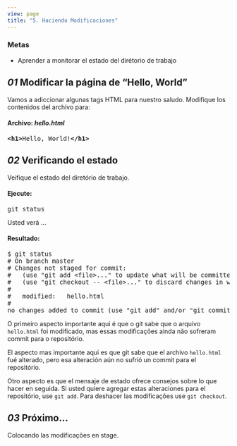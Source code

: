 ```yaml
---
view: page
title: "5. Haciendo Modificaciones"
---
```


<h3>Metas</h3>

<ul><li>Aprender a monitorar el estado del dir&eacute;torio de trabajo</li></ul>

<h2><em>01</em> Modificar la p&aacute;gina de “Hello, World”</h2>

<p>Vamos a adiccionar algunas tags HTML para nuestro saludo. Modifique los contenidos del archivo para:</p>

<h4 class="h4-pre">Archivo: <em>hello.html</em></h4>

<pre class="file"><strong>&lt;h1&gt;</strong>Hello, World!<strong>&lt;/h1&gt;</strong></pre>

<h2><em>02</em> Verificando el estado</h2>

<p>Veifique el estado del diret&oacute;rio de trabajo.</p>

<h4 class="h4-pre">Ejecute:</h4>

<pre class="instructions">git status</pre>

<p>Usted ver&aacute; &#8230;</p>

<h4 class="h4-pre">Resultado:</h4>

<pre class="sample">$ git status
# On branch master
# Changes not staged for commit:
#   (use "git add &lt;file&gt;..." to update what will be committed)
#   (use "git checkout -- &lt;file&gt;..." to discard changes in working directory)
#
#	modified:   hello.html
#
no changes added to commit (use "git add" and/or "git commit -a")</pre>

<p>O primeiro aspecto importante aqui &eacute; que o git sabe que o arquivo <code>hello.html</code> foi modificado, mas essas modifica&ccedil;&otilde;es ainda n&atilde;o sofreram commit para o reposit&oacute;rio.</p>

<p>El aspecto mas importante aqui es que git sabe que el archivo <code>hello.html</code> fu&eacute; alterado, pero esa alteraci&oacute;n a&uacute;n no sufri&oacute; un commit para el reposit&oacute;rio.</p>


<p>Otro aspecto es que el mensaje de estado ofrece consejos sobre lo que hacer en seguida. Si usted quiere agregar estas alteraciones para el reposit&oacute;rio, use <code>git add</code>. Para deshacer las modifica&ccedil;&otilde;es use <code>git checkout</code>.</p>

<h2><em>03</em> Pr&oacute;ximo...</h2>

<p>Colocando las modifica&ccedil;&otilde;es en stage.</p>

